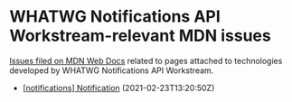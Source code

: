 # WHATWG Notifications API Workstream-relevant MDN issues

[Issues filed on MDN Web Docs](https://github.com/mdn/content/issues) related to pages attached to technologies developed by WHATWG Notifications API Workstream.

* [[notifications] Notification](https://github.com/mdn/content/issues/2615) (2021-02-23T13:20:50Z)
  
